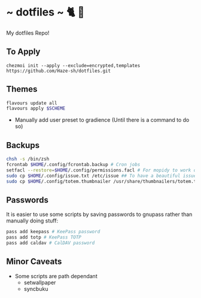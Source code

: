 # ~ dotfiles ~ 🐈 🍻

My dotfiles Repo!


## To Apply

```
chezmoi init --apply --exclude=encrypted,templates https://github.com/Haze-sh/dotfiles.git
```

## Themes

```bash
flavours update all
flavours apply $SCHEME
```

- Manually add user preset to gradience (Until there is a command to do so)

## Backups

```bash
chsh -s /bin/zsh
fcrontab $HOME/.config/fcrontab.backup # Cron jobs
setfacl --restore=$HOME/.config/permissions.facl # For mopidy to work on local files
sudo cp $HOME/.config/issue.txt /etc/issue ## To have a beautiful issue
sudo cp $HOME/.config/totem.thumbnailer /usr/share/thumbnailers/totem.thumbnailer # Better thumbnails
```

## Passwords

It is easier to use some scripts by saving passwords to gnupass rather than manually doing stuff:

```bash
pass add keepass # KeePass password
pass add totp # KeePass TOTP
pass add caldav # CalDAV password
```

## Minor Caveats

- Some scripts are path dependant
	* setwallpaper
	* syncbuku
